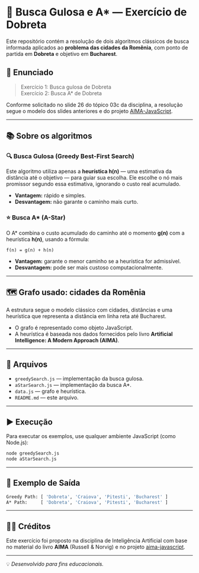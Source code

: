 # 🚀 Busca Gulosa e A* — Exercício de Dobreta

Este repositório contém a resolução de dois algoritmos clássicos de busca informada aplicados ao **problema das cidades da Romênia**, com ponto de partida em **Dobreta** e objetivo em **Bucharest**.

## 🧩 Enunciado

> Exercício 1: Busca gulosa de Dobreta  
> Exercício 2: Busca A* de Dobreta

Conforme solicitado no slide 26 do tópico 03c da disciplina, a resolução segue o modelo dos slides anteriores e do projeto [AIMA-JavaScript](http://aimacode.github.io/aima-javascript/3-Solving-Problems-By-Searching/).

---

## 📚 Sobre os algoritmos

### 🔍 Busca Gulosa (Greedy Best-First Search)

Este algoritmo utiliza apenas a **heurística h(n)** — uma estimativa da distância até o objetivo — para guiar sua escolha. Ele escolhe o nó mais promissor segundo essa estimativa, ignorando o custo real acumulado.

- **Vantagem:** rápido e simples.
- **Desvantagem:** não garante o caminho mais curto.

### ⭐ Busca A* (A-Star)

O A* combina o custo acumulado do caminho até o momento **g(n)** com a heurística **h(n)**, usando a fórmula:

```
f(n) = g(n) + h(n)
```

- **Vantagem:** garante o menor caminho se a heurística for admissível.
- **Desvantagem:** pode ser mais custoso computacionalmente.

---

## 🗺️ Grafo usado: cidades da Romênia

A estrutura segue o modelo clássico com cidades, distâncias e uma heurística que representa a distância em linha reta até Bucharest.

- O grafo é representado como objeto JavaScript.
- A heurística é baseada nos dados fornecidos pelo livro **Artificial Intelligence: A Modern Approach (AIMA)**.

---

## 📁 Arquivos

- `greedySearch.js` — implementação da busca gulosa.
- `aStarSearch.js` — implementação da busca A*.
- `data.js` — grafo e heurística.
- `README.md` — este arquivo.

---

## ▶️ Execução

Para executar os exemplos, use qualquer ambiente JavaScript (como Node.js):

```bash
node greedySearch.js
node aStarSearch.js
```

---

## 🧠 Exemplo de Saída

```bash
Greedy Path: [ 'Dobreta', 'Craiova', 'Pitesti', 'Bucharest' ]
A* Path:     [ 'Dobreta', 'Craiova', 'Pitesti', 'Bucharest' ]
```

---

## 👨‍🏫 Créditos

Este exercício foi proposto na disciplina de Inteligência Artificial com base no material do livro **AIMA** (Russell & Norvig) e no projeto [aima-javascript](https://github.com/aimacode/aima-javascript).

---

💡 *Desenvolvido para fins educacionais.*
